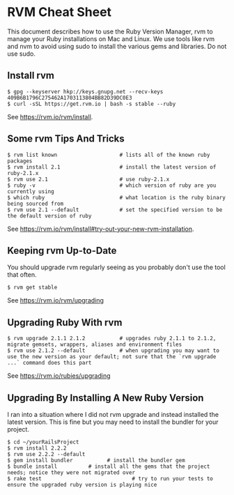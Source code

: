 
# RVM Cheat Sheet
This document describes how to use the Ruby Version Manager, rvm to manage your Ruby installations on Mac 
and Linux. We use tools like rvm and nvm to avoid using sudo to install the various gems and libraries. 
Do not use sudo.

## Install rvm

```
$ gpg --keyserver hkp://keys.gnupg.net --recv-keys 409B6B1796C275462A1703113804BB82D39DC0E3
$ curl -sSL https://get.rvm.io | bash -s stable --ruby
```

See https://rvm.io/rvm/install.

## Some rvm Tips And Tricks

```
$ rvm list known					# lists all of the known ruby packages
$ rvm install 2.1					# install the latest version of ruby-2.1.x
$ rvm use 2.1						# use ruby-2.1.x
$ ruby -v							# which version of ruby are you currently using
$ which ruby						# what location is the ruby binary being sourced from
$ rvm use 2.1 --default				# set the specified version to be the default version of ruby
```

See https://rvm.io/rvm/install#try-out-your-new-rvm-installation.

## Keeping rvm Up-to-Date

You should upgrade rvm regularly seeing as you probably don't use the tool that often.

```
$ rvm get stable
```

See https://rvm.io/rvm/upgrading

## Upgrading Ruby With rvm

```
$ rvm upgrade 2.1.1 2.1.2			# upgrades ruby 2.1.1 to 2.1.2, migrate gemsets, wrappers, aliases and environment files
$ rvm use 2.1.2 --default			# when upgrading you may want to use the new version as your default; not sure that the `rvm upgrade ...` command does this part
```

See https://rvm.io/rubies/upgrading

## Upgrading By Installing A New Ruby Version

I ran into a situation where I did not rvm upgrade and instead installed the latest version.  This 
is fine but you may need to install the bundler for your project.

```
$ cd ~/yourRailsProject
$ rvm install 2.2.2
$ rvm use 2.2.2 --default
$ gem install bundler			# install the bundler gem
$ bundle install          # install all the gems that the project needs; notice they were not migrated over
$ rake test								# try to run your tests to ensure the upgraded ruby version is playing nice
```
